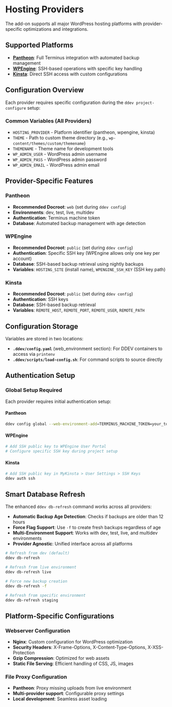 # Hosting Providers

The add-on supports all major WordPress hosting platforms with provider-specific optimizations and integrations.

## Supported Platforms

- **[Pantheon](providers/pantheon.md)**: Full Terminus integration with automated backup management
- **[WPEngine](providers/wpengine.md)**: SSH-based operations with specific key handling
- **[Kinsta](providers/kinsta.md)**: Direct SSH access with custom configurations

## Configuration Overview

Each provider requires specific configuration during the `ddev project-configure` setup:

### Common Variables (All Providers)
- `HOSTING_PROVIDER` - Platform identifier (pantheon, wpengine, kinsta)
- `THEME` - Path to custom theme directory (e.g., `wp-content/themes/custom/themename`)
- `THEMENAME` - Theme name for development tools
- `WP_ADMIN_USER` - WordPress admin username
- `WP_ADMIN_PASS` - WordPress admin password
- `WP_ADMIN_EMAIL` - WordPress admin email

## Provider-Specific Features

### Pantheon
- **Recommended Docroot**: `web` (set during `ddev config`)
- **Environments**: dev, test, live, multidev
- **Authentication**: Terminus machine token
- **Database**: Automated backup management with age detection

### WPEngine
- **Recommended Docroot**: `public` (set during `ddev config`)
- **Authentication**: Specific SSH key (WPEngine allows only one key per account)
- **Database**: SSH-based backup retrieval using nightly backups
- **Variables**: `HOSTING_SITE` (install name), `WPENGINE_SSH_KEY` (SSH key path)

### Kinsta
- **Recommended Docroot**: `public` (set during `ddev config`)
- **Authentication**: SSH keys
- **Database**: SSH-based backup retrieval
- **Variables**: `REMOTE_HOST`, `REMOTE_PORT`, `REMOTE_USER`, `REMOTE_PATH`

## Configuration Storage

Variables are stored in two locations:
- **`.ddev/config.yaml`** (web_environment section): For DDEV containers to access via `printenv`
- **`.ddev/scripts/load-config.sh`**: For command scripts to source directly

## Authentication Setup

### Global Setup Required

Each provider requires initial authentication setup:

#### Pantheon
```bash
ddev config global --web-environment-add=TERMINUS_MACHINE_TOKEN=your_token_here
```

#### WPEngine
```bash
# Add SSH public key to WPEngine User Portal
# Configure specific SSH key during project setup
```

#### Kinsta
```bash
# Add SSH public key in MyKinsta > User Settings > SSH Keys
ddev auth ssh
```

## Smart Database Refresh

The enhanced `ddev db-refresh` command works across all providers:

- **Automatic Backup Age Detection**: Checks if backups are older than 12 hours
- **Force Flag Support**: Use `-f` to create fresh backups regardless of age
- **Multi-Environment Support**: Works with dev, test, live, and multidev environments
- **Provider Agnostic**: Unified interface across all platforms

```bash
# Refresh from dev (default)
ddev db-refresh

# Refresh from live environment
ddev db-refresh live

# Force new backup creation
ddev db-refresh -f

# Refresh from specific environment
ddev db-refresh staging
```

## Platform-Specific Configurations

### Webserver Configuration
- **Nginx**: Custom configuration for WordPress optimization
- **Security Headers**: X-Frame-Options, X-Content-Type-Options, X-XSS-Protection
- **Gzip Compression**: Optimized for web assets
- **Static File Serving**: Efficient handling of CSS, JS, images

### File Proxy Configuration
- **Pantheon**: Proxy missing uploads from live environment
- **Multi-provider support**: Configurable proxy settings
- **Local development**: Seamless asset loading